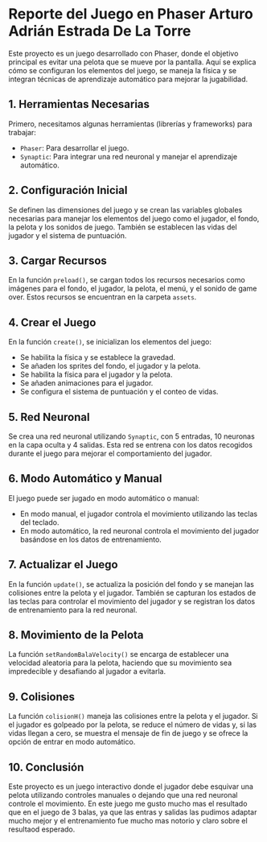 # Reporte del Juego en Phaser Arturo Adrián Estrada De La Torre

Este proyecto es un juego desarrollado con Phaser, donde el objetivo principal es evitar una pelota que se mueve por la pantalla. Aquí se explica cómo se configuran los elementos del juego, se maneja la física y se integran técnicas de aprendizaje automático para mejorar la jugabilidad.

## 1. Herramientas Necesarias

Primero, necesitamos algunas herramientas (librerías y frameworks) para trabajar:
- `Phaser`: Para desarrollar el juego.
- `Synaptic`: Para integrar una red neuronal y manejar el aprendizaje automático.

## 2. Configuración Inicial

Se definen las dimensiones del juego y se crean las variables globales necesarias para manejar los elementos del juego como el jugador, el fondo, la pelota y los sonidos de juego. También se establecen las vidas del jugador y el sistema de puntuación.

## 3. Cargar Recursos

En la función `preload()`, se cargan todos los recursos necesarios como imágenes para el fondo, el jugador, la pelota, el menú, y el sonido de game over. Estos recursos se encuentran en la carpeta `assets`.

## 4. Crear el Juego

En la función `create()`, se inicializan los elementos del juego:
- Se habilita la física y se establece la gravedad.
- Se añaden los sprites del fondo, el jugador y la pelota.
- Se habilita la física para el jugador y la pelota.
- Se añaden animaciones para el jugador.
- Se configura el sistema de puntuación y el conteo de vidas.

## 5. Red Neuronal

Se crea una red neuronal utilizando `Synaptic`, con 5 entradas, 10 neuronas en la capa oculta y 4 salidas. Esta red se entrena con los datos recogidos durante el juego para mejorar el comportamiento del jugador.

## 6. Modo Automático y Manual

El juego puede ser jugado en modo automático o manual:
- En modo manual, el jugador controla el movimiento utilizando las teclas del teclado.
- En modo automático, la red neuronal controla el movimiento del jugador basándose en los datos de entrenamiento.

## 7. Actualizar el Juego

En la función `update()`, se actualiza la posición del fondo y se manejan las colisiones entre la pelota y el jugador. También se capturan los estados de las teclas para controlar el movimiento del jugador y se registran los datos de entrenamiento para la red neuronal.

## 8. Movimiento de la Pelota

La función `setRandomBalaVelocity()` se encarga de establecer una velocidad aleatoria para la pelota, haciendo que su movimiento sea impredecible y desafiando al jugador a evitarla.

## 9. Colisiones

La función `colisionH()` maneja las colisiones entre la pelota y el jugador. Si el jugador es golpeado por la pelota, se reduce el número de vidas y, si las vidas llegan a cero, se muestra el mensaje de fin de juego y se ofrece la opción de entrar en modo automático.

## 10. Conclusión

Este proyecto es un juego interactivo donde el jugador debe esquivar una pelota utilizando controles manuales o dejando que una red neuronal controle el movimiento. En este juego me gusto mucho mas el resultado que en el juego de 3 balas, ya que las entras y salidas las pudimos adaptar mucho mejor y el entrenamiento fue mucho mas notorio y claro sobre el resultaod esperado.